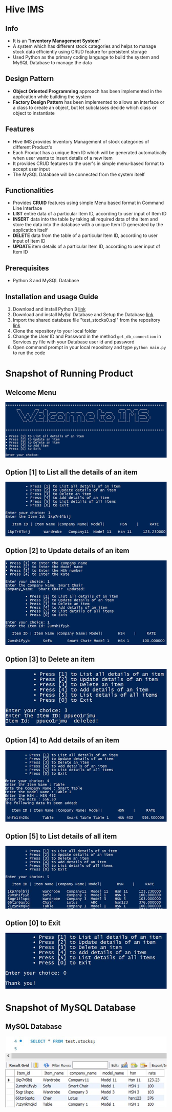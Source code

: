 # Hive IMS

## Info

* It is an "**Inventory Management System**"
* A system which has different stock categories and helps to manage stock data efficiently using CRUD feature for persistent storage
* Used Python as the primary coding language to build the system and MySQL Database to manage the data

## Design Pattern

* **Object Oriented Programming** approach has been implemented in the application while building the system
* **Factory Design Pattern** has been implemented to allows an interface or a class to create an object, but let subclasses decide which class or object to instantiate

## Features
* Hive IMS provides Inventory Management of stock categories of different Product's
* Each Product has a unique Item ID which will  be generated automatically when user wants to insert details of a new item
* It provides CRUD features to the user's in simple menu-based format to accept user input
* The MySQL Database will be connected from the system itself

## Functionalities
* Provides **CRUID** features using simple Menu based format in Command Line Interface
* **LIST** entire data of a particular Item ID, according to user input of Item ID
* **INSERT** data into the table by taking all required data of the Item and store the data into the database with a unique Item ID generated by the application itself
* **DELETE** data from the table of a particular Item ID, according to user input of Item ID
* **UPDATE** item details of a particular Item ID, according to user input of Item ID

## Prerequisites

* Python 3 and MySQL Database

## Installation and usage Guide
1. Download and install Python 3 [link](https://www.python.org/downloads/)
2. Download and install MySql Database and Setup the Database [link](https://dev.mysql.com/downloads/installer/)
3. Import the shared database file "test_stocks0.sql" from the repository [link](https://github.com/bitan-mondal/InventoryManagementSystem/blob/master/test_stocks0.sql)
4. Clone the repository to your local folder
4. Change the User ID and Password in the method `get_db_connection` in Services.py file with your Database user id and password
5. Open command prompt in your local repository and type `python main.py` to run the code

# Snapshot of Running Product
## Welcome Menu
![](HIVE_IMS_Product_Images/Welcome_Menu.jpg)
## Option [1] to List all the details of an item
![](HIVE_IMS_Product_Images/Option_1.JPG)
## Option [2] to Update details of an item
![](HIVE_IMS_Product_Images/Option_2.JPG)
## Option [3] to Delete an item
![](HIVE_IMS_Product_Images/Option_3.JPG)
## Option [4] to Add details of an item
![](HIVE_IMS_Product_Images/Option_4.JPG)
## Option [5] to List details of all item
![](HIVE_IMS_Product_Images/Option_5.JPG)
## Option [0] to Exit
![](HIVE_IMS_Product_Images/Option_0.JPG)

# Snapshot of MySQL Database
## MySQL Database
![](HIVE_IMS_Product_Images/MySQL_DB.JPG)




